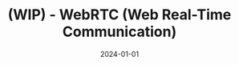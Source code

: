 ---
title: "(WIP) - WebRTC (Web Real-Time Communication)"
excerpt: ""

categories:
  - Protocol

toc: false
toc_sticky: false

date: 2024-01-01
last_modified_at: 2024-01-01
---